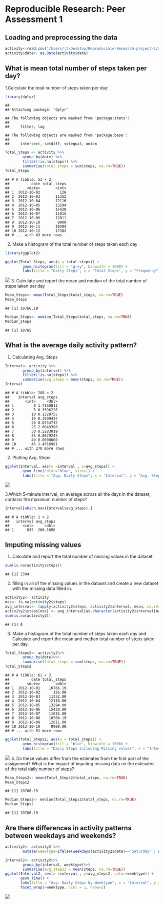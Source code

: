 # Reproducible Research: Peer Assessment 1
## Loading and preprocessing the data

```r
activity<-read.csv("/Users/lt/Desktop/Reproducible-Research-project-1/activity.csv")
activity$date<- as.Date(activity$date)
```
## What is mean total number of steps taken per day?
1.Calculate the total number of steps taken per day:

```r
library(dplyr)
```

```
## 
## Attaching package: 'dplyr'
```

```
## The following objects are masked from 'package:stats':
## 
##     filter, lag
```

```
## The following objects are masked from 'package:base':
## 
##     intersect, setdiff, setequal, union
```

```r
Total_Steps <- activity %>%
        group_by(date) %>%
        filter(!is.na(steps)) %>%
        summarise(total_steps = sum(steps, na.rm=TRUE))
Total_Steps
```

```
## # A tibble: 53 × 2
##          date total_steps
##        <date>       <int>
## 1  2012-10-02         126
## 2  2012-10-03       11352
## 3  2012-10-04       12116
## 4  2012-10-05       13294
## 5  2012-10-06       15420
## 6  2012-10-07       11015
## 7  2012-10-09       12811
## 8  2012-10-10        9900
## 9  2012-10-11       10304
## 10 2012-10-12       17382
## # ... with 43 more rows
```
2. Make a histogram of the total number of steps taken each day

```r
library(ggplot2)

ggplot(Total_Steps, aes(x = total_steps)) +
        geom_histogram(fill = "grey", binwidth = 1000) +
        labs(title = "Daily Steps", x = "Total Steps", y = "Frequency")
```

![](PA1_template_files/figure-html/unnamed-chunk-3-1.png)<!-- -->
3. Calculate and report the mean and median of the total number of steps taken per day

```r
Mean_Steps<- mean(Total_Steps$total_steps, na.rm=TRUE)
Mean_Steps
```

```
## [1] 10766.19
```

```r
Median_Steps<- median(Total_Steps$total_steps, na.rm=TRUE)
Median_Steps
```

```
## [1] 10765
```

## What is the average daily activity pattern?
1. Calculating Avg. Steps

```r
Interval<- activity %>%
        group_by(interval) %>%
        filter(!is.na(steps)) %>%
        summarise(avg_steps = mean(steps, na.rm=TRUE))
Interval
```

```
## # A tibble: 288 × 2
##    interval avg_steps
##       <int>     <dbl>
## 1         0 1.7169811
## 2         5 0.3396226
## 3        10 0.1320755
## 4        15 0.1509434
## 5        20 0.0754717
## 6        25 2.0943396
## 7        30 0.5283019
## 8        35 0.8679245
## 9        40 0.0000000
## 10       45 1.4716981
## # ... with 278 more rows
```

2. Plotting Avg. Steps

```r
ggplot(Interval, aes(x =interval , y=avg_steps)) +
        geom_line(color="blue", size=1) +
        labs(title = "Avg. Daily Steps", x = "Interval", y = "Avg. Steps per day")
```

![](PA1_template_files/figure-html/unnamed-chunk-6-1.png)<!-- -->

3.Which 5-minute interval, on average across all the days in the dataset, contains the maximum number of steps?

```r
Interval[which.max(Interval$avg_steps),]
```

```
## # A tibble: 1 × 2
##   interval avg_steps
##      <int>     <dbl>
## 1      835  206.1698
```

## Imputing missing values
1. Calculate and report the total number of missing values in the dataset 

```r
sum(is.na(activity$steps))
```

```
## [1] 2304
```

2. filling in all of the missing values in the dataset and create a new dataset with the missing data filled in. 

```r
activity2<- activity
nas<- is.na(activity2$steps)
avg_interval<- tapply(activity2$steps, activity2$interval, mean, na.rm=TRUE, simplify = TRUE)
activity2$steps[nas] <- avg_interval[as.character(activity2$interval[nas])]
sum(is.na(activity2))
```

```
## [1] 0
```

3. Make a histogram of the total number of steps taken each day and Calculate and report the mean and median total number of steps taken per day. 

```r
Total_Steps2<- activity2%>%
        group_by(date)%>%
        summarise(total_steps = sum(steps, na.rm=TRUE))
Total_Steps2
```

```
## # A tibble: 61 × 2
##          date total_steps
##        <date>       <dbl>
## 1  2012-10-01    10766.19
## 2  2012-10-02      126.00
## 3  2012-10-03    11352.00
## 4  2012-10-04    12116.00
## 5  2012-10-05    13294.00
## 6  2012-10-06    15420.00
## 7  2012-10-07    11015.00
## 8  2012-10-08    10766.19
## 9  2012-10-09    12811.00
## 10 2012-10-10     9900.00
## # ... with 51 more rows
```

```r
ggplot(Total_Steps2, aes(x = total_steps)) +
        geom_histogram(fill = "blue", binwidth = 1000) +
        labs(title = "Daily Steps including Missing values", x = "Interval", y = "No. of Steps")
```

![](PA1_template_files/figure-html/unnamed-chunk-10-1.png)<!-- -->
4. Do these values differ from the estimates from the first part of the assignment? What is the impact of imputing missing data on the estimates of the total daily number of steps?

```r
Mean_Steps2<- mean(Total_Steps2$total_steps, na.rm=TRUE)
Mean_Steps2
```

```
## [1] 10766.19
```

```r
Median_Steps2<- median(Total_Steps2$total_steps, na.rm=TRUE)
Median_Steps2
```

```
## [1] 10766.19
```
## Are there differences in activity patterns between weekdays and weekends?

```r
activity2<- activity2 %>%
        mutate(weektype=ifelse(weekdays(activity2$date)=="Saturday" | weekdays(activity2$date)=="Sunday", "Weekend", "Weekday"))

Interval2<- activity2%>%
        group_by(interval, weektype)%>%
        summarise(avg_steps2 = mean(steps, na.rm=TRUE))
ggplot(Interval2, aes(x =interval , y=avg_steps2, color=weektype)) +
       geom_line() +
       labs(title = "Avg. Daily Steps by Weektype", x = "Interval", y = "No. of Steps") +
       facet_wrap(~weektype, ncol = 1, nrow=2)
```

![](PA1_template_files/figure-html/unnamed-chunk-12-1.png)<!-- -->
